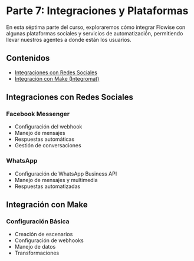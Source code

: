 # Parte 7: Integraciones y Plataformas

En esta séptima parte del curso, exploraremos cómo integrar Flowise con algunas plataformas sociales y servicios de automatización, permitiendo llevar nuestros agentes a donde están los usuarios.

## Contenidos

- [Integraciones con Redes Sociales](#integraciones-con-redes-sociales)
- [Integración con Make (Integromat)](#integración-con-make)

## Integraciones con Redes Sociales

### Facebook Messenger
- Configuración del webhook
- Manejo de mensajes
- Respuestas automáticas
- Gestión de conversaciones

### WhatsApp
- Configuración de WhatsApp Business API
- Manejo de mensajes y multimedia
- Respuestas automatizadas

## Integración con Make

### Configuración Básica
- Creación de escenarios
- Configuración de webhooks
- Manejo de datos
- Transformaciones

